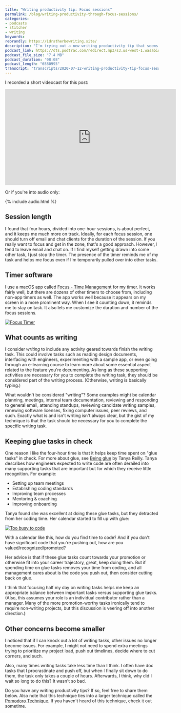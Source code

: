 ```yaml
---
title: "Writing productivity tip: Focus sessions"
permalink: /blog/writing-productivity-through-focus-sessions/
categories:
- podcasts
- stitcher
- writing
keywords:
rebrandly: https://idratherbewriting.site/
description: "I'm trying out a new writing productivity tip that seems to be working fairly well for me: focus sessions. A writing focus session is a one-hour session focused on a writing task. I made a goal last week of doing four writing focus sessions (at work) each day. I figured I should at least be able to devote of my work day as a professional technical writing doing writing. This technique boosted my writing productivity last week."
podcast_link: https://dts.podtrac.com/redirect.mp3/s3.us-west-1.wasabisys.com/idbwmedia.com/podcasts/focussessions.mp3
podcast_file_size: "7.4 MB"
podcast_duration: "08:08"
podcast_length: "6580995"
transcript: "transcripts/2020-07-12-writing-productivity-tip-focus-sessions.html"
---
```


I recorded a short videocast for this post:

<iframe width="560" height="315" src="https://www.youtube.com/embed/PYqAPtAKc5c" frameborder="0" allow="accelerometer; autoplay; encrypted-media; gyroscope; picture-in-picture" allowfullscreen></iframe>

Or if you're into audio only:

{% include audio.html %}

## Session length

I found that four hours, divided into one-hour sessions, is about perfect, and it keeps me much more on track. Ideally, for each focus session, one should turn off email and chat clients for the duration of the session. If you really want to focus and get in the zone, that's a good approach. However, I tend to leave email and chat on. If I find myself getting drawn into some other task, I just stop the timer. The presence of the timer reminds me of my task and helps me focus even if I'm temporarily pulled over into other tasks.

## Timer software

I use a macOS app called [Focus - Time Management](https://apps.apple.com/us/app/focus-time-management/id777233759?mt=12) for my timer. It works fairly well, but there are dozens of other timers to choose from, including non-app timers as well. The app works well because it appears on my screen in a more prominent way. When I see it counting down, it reminds me to stay on task. It also lets me customize the duration and number of the focus sessions.

<a href="https://apps.apple.com/us/app/focus-time-management/id777233759?mt=12"><img src="https://s3.us-west-1.wasabisys.com/idbwmedia.com/images/focussessions_app_screenshot.png" alt="Focus Timer" /></a>

## What counts as writing

I consider *writing* to include any activity geared towards finish the writing task. This could involve tasks such as reading design documents, interfacing with engineers, experimenting with a sample app, or even going through an e-learning course to learn more about some essential aspect related to the feature you're documenting. As long as these supporting activities are necessary for you to complete the writing task, they should be considered part of the writing process. (Otherwise, writing is basically typing.)

What wouldn't be considered "writing"? Some examples might be calendar planning, meetings, internal team documentation, reviewing and responding to general email, attending standups, reviewing candidate writing samples, renewing software licenses, fixing computer issues, peer reviews, and such. Exactly what is and isn't writing isn't always clear, but the gist of my technique is that the task should be necessary for you to complete the specific writing task.

## Keeping glue tasks in check

One reason I like the four-hour time is that it helps keep time spent on "glue tasks" in check. For more about glue, see [Being glue](https://noidea.dog/glue) by Tanya Reilly. Tanya describes how engineers expected to write code are often derailed into many supporting tasks that are important but for which they receive little recognition. For example:

* Setting up team meetings
* Establishing coding standards
* Improving team processes
* Mentoring & coaching
* Improving onboarding

Tanya found she was excellent at doing these glue tasks, but they detracted from her coding time. Her calendar started to fill up with glue:

<a href="https://noidea.dog/#/glue/"><img src="https://s3.us-west-1.wasabisys.com/idbwmedia.com/images/how_spending_finite_work_hrs.jpeg" alt="Too busy to code" /></a>

With a calendar like this, how do you find time to code? And if you don't have significant code that you're pushing out, how are you valued/recognized/promoted?

Her advice is that if these glue tasks count towards your promotion or otherwise fit into your career trajectory, great, keep doing them. But if spending time on glue tasks removes your time from coding, and all management cares about is the code you push out, then consider cutting back on glue.

I think that focusing half my day on writing tasks helps me keep an appropriate balance between important tasks versus supporting glue tasks. (Also, this assumes your role is an individual contributor rather than a manager. Many of the more promotion-worthy tasks ironically tend to require non-writing projects, but this discussion is veering off into another direction.)

## Other concerns become smaller

I noticed that if I can knock out a lot of writing tasks, other issues no longer become issues. For example, I might not need to spend extra meetings trying to prioritize my project load, push out timelines, decide where to cut corners, and such.

Also, many times writing tasks take less time than I think. I often have doc tasks that I procrastinate and push off, but when I finally sit down to do them, the task only takes a couple of hours. Afterwards, I think, why did I wait so long to do this? It wasn't so bad.

Do you have any writing productivity tips? If so, feel free to share them below. Also note that this technique ties into a larger technique called the [Pomodoro Technique](https://francescocirillo.com/pages/pomodoro-technique). If you haven't heard of this technique, check it out sometime.
